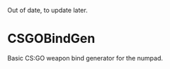 Out of date, to update later.

CSGOBindGen
===========

Basic CS:GO weapon bind generator for the numpad.
